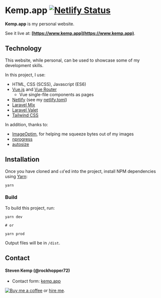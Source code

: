 Kemp.app [![Netlify Status](https://api.netlify.com/api/v1/badges/3227203f-8a4a-41ea-9139-b99fadbd5883/deploy-status)](https://app.netlify.com/sites/ecstatic-thompson-d45387/deploys)
======

**Kemp.app** is my personal website.

See it live at: **[https://www.kemp.app](https://www.kemp.app)**.

## Technology
This website, while personal, can be used to showcase some of my development skills.

In this project, I use:
- HTML, CSS (SCSS), Javascript (ES6)
- [Vue.js](https://vuejs.org) and [Vue Router](https://router.vuejs.org/)
    - Vue single-file components as pages
- [Netlify](https://www.netlify.com/) (see my [netlify.toml](netlify.toml))
- [Laravel Mix](https://laravel-mix.com/)
- [Laravel Valet](https://laravel.com/docs/valet)
- [Tailwind CSS](https://tailwindcss.com/docs/what-is-tailwind/)

In addition, thanks to:
- [ImageOptim](https://imageoptim.com/mac), for helping me squeeze bytes out of my images
- [nprogress](https://github.com/rstacruz/nprogress)
- [autosize](https://github.com/jackmoore/autosize)

## Installation
Once you have cloned and `cd`'ed into the project, install NPM dependencies using [Yarn](https://yarnpkg.com/lang/en/docs/install/):

```
yarn
```

### Build
To build this project, run:

```
yarn dev

# or

yarn prod
```

Output files will be in `/dist`.

## Contact

#### Steven Kemp (@rockhopper72)
* Contact form: [kemp.app](https://kemp.app/contact)

[![Buy me a coffee](https://www.buymeacoffee.com/assets/img/custom_images/orange_img.png)](https://www.buymeacoffee.com/rockhopper72) or [hire me](https://kemp.app/contact).
